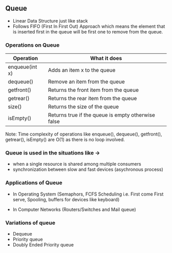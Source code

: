 ## Queue

-   Linear Data Structure just like stack
-   Follows FIFO (First In First Out) Approach which means the element that is inserted first in the queue will be first one to remove from the queue.

### Operations on Queue

| Operation      | What it does                                       |
| -------------- | -------------------------------------------------- |
| enqueue(int x) | Adds an item x to the queue                        |
| dequeue()      | Remove an item from the queue                      |
| getfront()     | Returns the front item from the queue              |
| getrear()      | Returns the rear item from the queue               |
| size()         | Returns the size of the queue                      |
| isEmpty()      | Returns true if the queue is empty otherwise false |

Note: Time complexity of operations like enqueue(), dequeue(), getfront(), getrear(), isEmpty() are O(1) as there is no loop involved.

### Queue is used in the situations like ->

-   when a single resource is shared among multiple consumers
-   synchronization between slow and fast devices (asychronous process)

### Applications of Queue

-   In Operating System (Semaphors, FCFS Scheduling i.e. First come First serve, Spooling, buffers for devices like keyboard)

-   In Computer Networks (Routers/Switches and Mail queue)

### Variations of queue

-   Dequeue
-   Priority queue
-   Doubly Ended Priority queue

